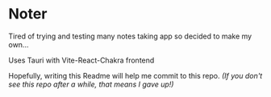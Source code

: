# Noter

Tired of trying and testing many notes taking app so decided to make my own... 

Uses Tauri with Vite-React-Chakra frontend

Hopefully, writing this Readme will help me commit to this repo. *(If you don't see this repo after a while, that means I gave up!)*